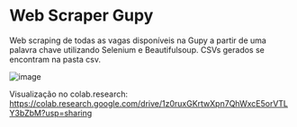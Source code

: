 # Web Scraper Gupy
Web scraping de todas as vagas disponíveis na Gupy a partir de uma palavra chave utilizando Selenium e Beautifulsoup. CSVs gerados se encontram na pasta csv.

![image](https://github.com/joao-xavi/web-scraper-gupy/assets/80941562/dbae278e-83c4-4a9d-97ad-aa6e2d069735)


Visualização no colab.research: https://colab.research.google.com/drive/1z0ruxGKrtwXpn7QhWxcE5orVTLY3bZbM?usp=sharing
